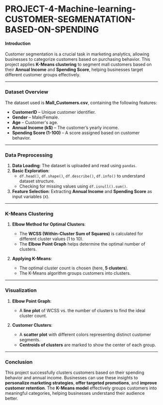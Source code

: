 # PROJECT-4-Machine-learning-CUSTOMER-SEGMENATATION-BASED-ON-SPENDING


#### **Introduction**
Customer segmentation is a crucial task in marketing analytics, allowing businesses to categorize customers based on purchasing behavior. This project applies **K-Means clustering** to segment mall customers based on their **Annual Income** and **Spending Score**, helping businesses target different customer groups effectively.

---

### **Dataset Overview**
The dataset used is **Mall_Customers.csv**, containing the following features:
- **CustomerID** – Unique customer identifier.
- **Gender** – Male/Female.
- **Age** – Customer's age.
- **Annual Income (k$)** – The customer’s yearly income.
- **Spending Score (1-100)** – A score assigned based on customer behavior.

---

### **Data Preprocessing**
1. **Data Loading**: The dataset is uploaded and read using `pandas`.
2. **Basic Exploration**:
   - `df.head()`, `df.shape()`, `df.describe()`, `df.info()` to understand dataset structure.
   - Checking for missing values using `df.isnull().sum()`.
3. **Feature Selection**: Extracting **Annual Income** and **Spending Score** as input variables (`X`).

---

### **K-Means Clustering**
1. **Elbow Method for Optimal Clusters**:
   - The **WCSS (Within-Cluster Sum of Squares)** is calculated for different cluster values (1 to 10).
   - The **Elbow Point Graph** helps determine the optimal number of clusters.

2. **Applying K-Means**:
   - The optimal cluster count is chosen (here, **5 clusters**).
   - The K-Means algorithm groups customers into clusters.

---

### **Visualization**
1. **Elbow Point Graph**:
   - A **line plot** of WCSS vs. the number of clusters to find the ideal cluster count.

2. **Customer Clusters**:
   - A **scatter plot** with different colors representing distinct customer segments.
   - **Centroids of clusters** are marked to show the center of each group.

---

### **Conclusion**
This project successfully clusters customers based on their spending behavior and annual income. Businesses can use these insights to **personalize marketing strategies**, **offer targeted promotions**, and **improve customer retention**. The **K-Means model** effectively groups customers into meaningful categories, helping businesses understand their audience better.

